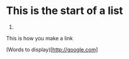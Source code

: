 
# This is the start of a list

1. 


This is how you make a link

(Words to display)[http://google.com]

